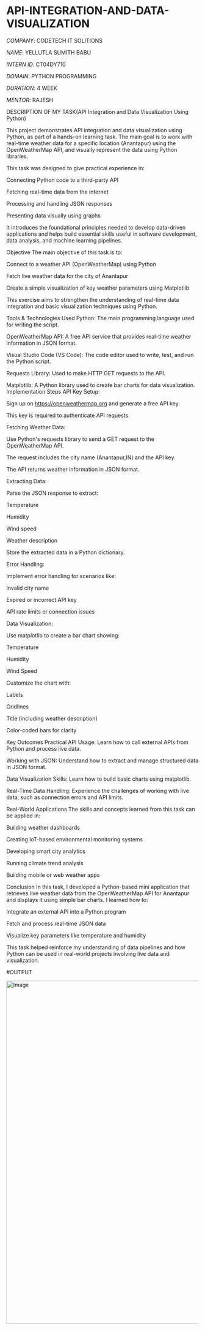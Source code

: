 # API-INTEGRATION-AND-DATA-VISUALIZATION

*COMPANY*: CODETECH IT SOLITIONS

*NAME*: YELLUTLA SUMITH BABU

*INTERN ID*: CT04DY710

*DOMAIN*: PYTHON PROGRAMMING

*DURATION*: 4 WEEK

*MENTOR*: RAJESH

DESCRIPTION OF MY TASK(API Integration and Data Visualization Using Python)

This project demonstrates API integration and data visualization using Python, as part of a hands-on learning task. The main goal is to work with real-time weather data for a specific location (Anantapur) using the OpenWeatherMap API, and visually represent the data using Python libraries.

This task was designed to give practical experience in:

Connecting Python code to a third-party API

Fetching real-time data from the internet

Processing and handling JSON responses

Presenting data visually using graphs

It introduces the foundational principles needed to develop data-driven applications and helps build essential skills useful in software development, data analysis, and machine learning pipelines.

Objective
The main objective of this task is to:

Connect to a weather API (OpenWeatherMap) using Python

 Fetch live weather data for the city of Anantapur

 Create a simple visualization of key weather parameters using Matplotlib

This exercise aims to strengthen the understanding of real-time data integration and basic visualization techniques using Python.

 Tools & Technologies Used
Python: The main programming language used for writing the script.

OpenWeatherMap API: A free API service that provides real-time weather information in JSON format.

Visual Studio Code (VS Code): The code editor used to write, test, and run the Python script.

Requests Library: Used to make HTTP GET requests to the API.

Matplotlib: A Python library used to create bar charts for data visualization.
  Implementation Steps
API Key Setup:

Sign up on https://openweathermap.org and generate a free API key.

This key is required to authenticate API requests.

Fetching Weather Data:

Use Python's requests library to send a GET request to the OpenWeatherMap API.

The request includes the city name (Anantapur,IN) and the API key.

The API returns weather information in JSON format.

Extracting Data:

Parse the JSON response to extract:

Temperature

Humidity

Wind speed

Weather description

Store the extracted data in a Python dictionary.

Error Handling:

Implement error handling for scenarios like:

Invalid city name

Expired or incorrect API key

API rate limits or connection issues

Data Visualization:

Use matplotlib to create a bar chart showing:

Temperature

Humidity

Wind Speed

Customize the chart with:

Labels

Gridlines

Title (including weather description)

Color-coded bars for clarity

 Key Outcomes
 Practical API Usage: Learn how to call external APIs from Python and process live data.

 Working with JSON: Understand how to extract and manage structured data in JSON format.

 Data Visualization Skills: Learn how to build basic charts using matplotlib.

 Real-Time Data Handling: Experience the challenges of working with live data, such as connection errors and API limits.

 Real-World Applications
The skills and concepts learned from this task can be applied in:

Building weather dashboards

Creating IoT-based environmental monitoring systems

Developing smart city analytics

Running climate trend analysis

Building mobile or web weather apps

 Conclusion
In this task, I developed a Python-based mini application that retrieves live weather data from the OpenWeatherMap API for Anantapur and displays it using simple bar charts. I learned how to:

Integrate an external API into a Python program

Fetch and process real-time JSON data

Visualize key parameters like temperature and humidity

This task helped reinforce my understanding of data pipelines and how Python can be used in real-world projects involving live data and visualization.

#OUTPUT

<img width="896" alt="Image" src="https://github.com/user-attachments/assets/c0d31814-7048-43ea-84d9-7579150b3bc6" />
